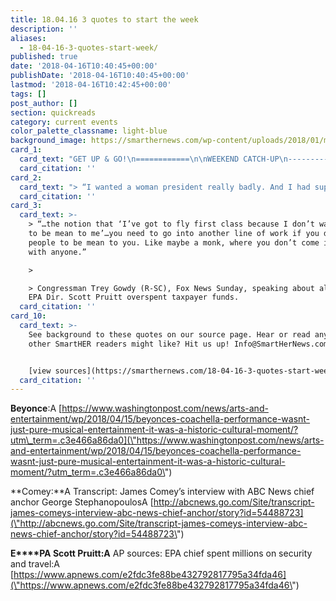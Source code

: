```yaml
---
title: 18.04.16 3 quotes to start the week
description: ''
aliases:
  - 18-04-16-3-quotes-start-week/
published: true
date: '2018-04-16T10:40:45+00:00'
publishDate: '2018-04-16T10:40:45+00:00'
lastmod: '2018-04-16T10:42:45+00:00'
tags: []
post_author: []
section: quickreads
category: current events
color_palette_classname: light-blue
background_image: https://smarthernews.com/wp-content/uploads/2018/01/microphone-360x360.jpg
card_1:
  card_text: "GET UP & GO!\n============\n\nWEEKEND CATCH-UP\n----------------\n\n> a\x1CThis is a very important performance for me tonight…  \n> I hoped you all enjoyed the show. I worked very hard.a\x1D\n> \n> Beyonce, \"Coachella\" April 14, 2016. The first Black woman to headline the CA music festival, her widely acclaimed performance, inspired #Beychella\""
  card_citation: ''
card_2:
  card_text: "> “I wanted a woman president really badly. And I had supported Hillary Clinton and a lot of my friends worked for her. I was devastated when she lost.a\x1D\n> \n> Patrice Failor, wife of Fmr. FBI Dir. James Comey, ABC News Special, April 15, 2018 providing insight into home life. Comey's book on leadership, with his thoughts on President Trump, is released Tuesday, April 17th."
  card_citation: ''
card_3:
  card_text: >-
    > “…the notion that ‘I’ve got to fly first class because I don’t want people
    to be mean to me’…you need to go into another line of work if you don’t want
    people to be mean to you. Like maybe a monk, where you don’t come in contact
    with anyone.”

    > 

    > Congressman Trey Gowdy (R-SC), Fox News Sunday, speaking about allegations
    EPA Dir. Scott Pruitt overspent taxpayer funds.
  card_citation: ''
card_10:
  card_text: >-
    See background to these quotes on our source page. Hear or read any quotes
    other SmartHER readers might like? Hit us up! Info@SmartHerNews.com.


    [view sources](https://smarthernews.com/18-04-16-3-quotes-start-week/)
  card_citation: ''
---
```

**Beyonce**:A [https://www.washingtonpost.com/news/arts-and-entertainment/wp/2018/04/15/beyonces-coachella-performance-wasnt-just-pure-musical-entertainment-it-was-a-historic-cultural-moment/?utm\_term=.c3e466a86da0](\"https://www.washingtonpost.com/news/arts-and-entertainment/wp/2018/04/15/beyonces-coachella-performance-wasnt-just-pure-musical-entertainment-it-was-a-historic-cultural-moment/?utm_term=.c3e466a86da0\")

**Comey:**A Transcript: James Comey’s interview with ABC News chief anchor George StephanopoulosA [http://abcnews.go.com/Site/transcript-james-comeys-interview-abc-news-chief-anchor/story?id=54488723](\"http://abcnews.go.com/Site/transcript-james-comeys-interview-abc-news-chief-anchor/story?id=54488723\")

**E****PA Scott Pruitt:A** AP sources: EPA chief spent millions on security and travel:A [https://www.apnews.com/e2fdc3fe88be432792817795a34fda46](\"https://www.apnews.com/e2fdc3fe88be432792817795a34fda46\")
